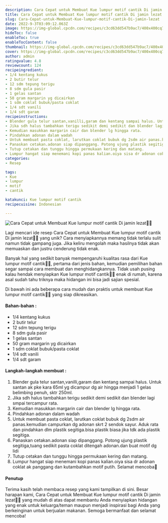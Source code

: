 ```yaml
---
description: Cara Cepat untuk Membuat Kue lumpur motif cantik Di jamin lezat"
title: Cara Cepat untuk Membuat Kue lumpur motif cantik Di jamin lezat
slug: Cara-Cepat-untuk-Membuat-Kue-lumpur-motif-cantik-Di-jamin-lezat
date: 2022-9-3T03:09:12.063Z
image: https://img-global.cpcdn.com/recipes/c3cd63dd547b9ac7/400x400cq70/photo.jpg
hideToc: false
enableToc: true
enableTocContent: false
thumbnail: https://img-global.cpcdn.com/recipes/c3cd63dd547b9ac7/400x400cq70/photo.jpg
cover: https://img-global.cpcdn.com/recipes/c3cd63dd547b9ac7/400x400cq70/photo.jpg
author: admin
ratingvalue: 4.8
reviewcount: 124
recipeingredient:
- 1/4 kentang kukus
- 2 butir telur
- 12 sdm tepung terigu
- 8 sdm gula pasir
- 1 gelas santan
- 50 gram margarin yg dicairkan
- 1 sdm coklat bubuk/pasta coklat
- 1/4 sdt vanili
- 1/4 sdt garam
recipeinstructions:
- Blender gula telur santan,vanilli,garam dan kentang sampai halus. Untuk santan ak pke kara 65ml yg dicampur dg air hingga menjadi 1 gelas belimbing penuh, sktr 250ml.
- Jika sdh halus tambahkan terigu sedikit demi sedikit dan blender lagi smpai tercampur rata.
- Kemudian masukkan margarin cair dan blender lg hingga rata.
- Pindahkan adonan dalam wadah
- Untuk membuat pasta coklat, larutkan coklat bubuk dg 2sdm air panas.kemudian campurkan dg adonan skrt 2 sendok sayur. Aduk rata dan pindahkan dlm plastik segitiga.bisa plastik biasa jika tdk ada plastik segitiga.
- Panaskan cetakan.adonan siap dipanggang. Potong ujung plastik segitiga,tuang sedikit pasta coklat ditengah adonan.dan buat motif dg lidi
- Tutup cetakan dan tunggu hingga permukaan kering dan matang.
- Lumpur hangat siap menemani kopi panas kalian.oiya sisa dr adonan coklat ak panggang dan kutambahkan motif putih. Selamat mencoba🤗
categories:
- Resep

tags:
- Kue
- lumpur
- motif
- cantik

katakunci: Kue lumpur motif cantik
recipecuisine: Indonesian

---
```


![Cara Cepat untuk Membuat Kue lumpur motif cantik Di jamin lezat👩‍🍳](https://img-global.cpcdn.com/recipes/c3cd63dd547b9ac7/400x400cq70/photo.jpg)

Lagi mencari ide resep Cara Cepat untuk Membuat Kue lumpur motif cantik Di jamin lezat👩‍🍳 yang unik? Cara menyiapkannya memang tidak terlalu sulit namun tidak gampang juga. Jika keliru mengolah maka hasilnya tidak akan memuaskan dan justru cenderung tidak enak.

Banyak hal yang sedikit banyak mempengaruhi kualitas rasa dari Kue lumpur motif cantik👩‍🍳, pertama dari jenis bahan, kemudian pemilihan bahan segar sampai cara membuat dan menghidangkannya. Tidak usah pusing kalau hendak menyiapkan Kue lumpur motif cantik👩‍🍳 enak di rumah, karena asal sudah tahu triknya maka hidangan ini bisa jadi sajian spesial.

Di bawah ini ada beberapa cara mudah dan praktis untuk membuat Kue lumpur motif cantik👩‍🍳 yang siap dikreasikan.

<!--inarticleads1-->

#### Bahan-bahan :

- 1/4 kentang kukus
- 2 butir telur
- 12 sdm tepung terigu
- 8 sdm gula pasir
- 1 gelas santan
- 50 gram margarin yg dicairkan
- 1 sdm coklat bubuk/pasta coklat
- 1/4 sdt vanili
- 1/4 sdt garam

<!--inarticleads2-->

#### Langkah-langkah membuat :

1. Blender gula telur santan,vanilli,garam dan kentang sampai halus. Untuk santan ak pke kara 65ml yg dicampur dg air hingga menjadi 1 gelas belimbing penuh, sktr 250ml.
1. Jika sdh halus tambahkan terigu sedikit demi sedikit dan blender lagi smpai tercampur rata.
1. Kemudian masukkan margarin cair dan blender lg hingga rata.
1. Pindahkan adonan dalam wadah
1. Untuk membuat pasta coklat, larutkan coklat bubuk dg 2sdm air panas.kemudian campurkan dg adonan skrt 2 sendok sayur. Aduk rata dan pindahkan dlm plastik segitiga.bisa plastik biasa jika tdk ada plastik segitiga.
1. Panaskan cetakan.adonan siap dipanggang. Potong ujung plastik segitiga,tuang sedikit pasta coklat ditengah adonan.dan buat motif dg lidi
1. Tutup cetakan dan tunggu hingga permukaan kering dan matang.
1. Lumpur hangat siap menemani kopi panas kalian.oiya sisa dr adonan coklat ak panggang dan kutambahkan motif putih. Selamat mencoba🤗

#### Penutup

Terima kasih telah membaca resep yang kami tampilkan di sini. Besar harapan kami, Cara Cepat untuk Membuat Kue lumpur motif cantik Di jamin lezat👩‍🍳 yang mudah di atas dapat membantu Anda menyiapkan hidangan yang enak untuk keluarga/teman maupun menjadi inspirasi bagi Anda yang berkeinginan untuk berjualan makanan. Semoga bermanfaat dan selamat mencoba!